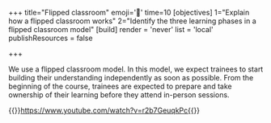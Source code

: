 +++
title="Flipped classroom"
emoji='🐬'
time=10
[objectives]
    1="Explain how a flipped classroom works"
    2="Identify the three learning phases in a flipped classroom model"
[build]
  render = 'never'
  list = 'local'
  publishResources = false

+++

We use a flipped classroom model. In this model, we expect trainees to start building their understanding independently as soon as possible. From the beginning of the course, trainees are expected to prepare and take ownership of their learning before they attend in-person sessions.

{{<youtube>}}https://www.youtube.com/watch?v=r2b7GeuqkPc{{</youtube>}}
